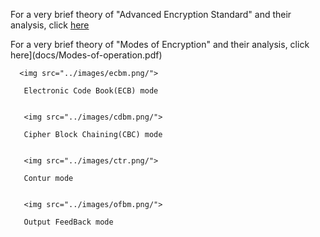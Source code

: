 For a very brief theory of "Advanced Encryption Standard" and their analysis, click [here](docs/16_AES.pdf)

For a very brief theory of "Modes of Encryption" and their analysis, click here](docs/Modes-of-operation.pdf)


      <img src="../images/ecbm.png/">

       Electronic Code Book(ECB) mode


       <img src="../images/cdbm.png/">

       Cipher Block Chaining(CBC) mode


       <img src="../images/ctr.png/">

       Contur mode


       <img src="../images/ofbm.png/">

       Output FeedBack mode
